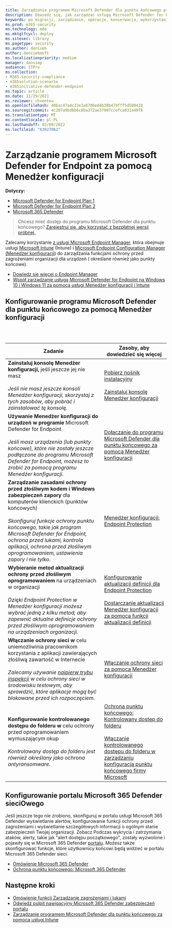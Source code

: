 ```yaml
---
title: Zarządzanie programem Microsoft Defender dla punktu końcowego przy użyciu Menedżer konfiguracji
description: Dowiedz się, jak zarządzać usługą Microsoft Defender for Endpoint za pomocą programu Menedżer konfiguracji
keywords: po migracji, zarządzanie, operacje, konserwacja, wykorzystanie, Menedżer konfiguracji, Microsoft Defender for Endpoint, edr
ms.prod: m365-security
ms.technology: mde
ms.mktglfcycl: deploy
ms.sitesec: library
ms.pagetype: security
ms.author: deniseb
author: denisebmsft
ms.localizationpriority: medium
manager: dansimp
audience: ITPro
ms.collection:
- M365-security-compliance
- m365solution-scenario
- m365initiative-defender-endpoint
ms.topic: article
ms.date: 11/29/2021
ms.reviewer: chventou
ms.openlocfilehash: 40bac47a4c22e3a8706ed4b38b479fff5d500410
ms.sourcegitcommit: 4c207a9bdbb6c8ba372ae37907ccefca031a49f8
ms.translationtype: MT
ms.contentlocale: pl-PL
ms.lasthandoff: 02/09/2022
ms.locfileid: "63027062"
---
```

# <a name="manage-microsoft-defender-for-endpoint-with-configuration-manager"></a>Zarządzanie programem Microsoft Defender for Endpoint za pomocą Menedżer konfiguracji

**Dotyczy:**
- [Microsoft Defender for Endpoint Plan 1](https://go.microsoft.com/fwlink/?linkid=2154037)
- [Microsoft Defender for Endpoint Plan 2](https://go.microsoft.com/fwlink/?linkid=2154037)
- [Microsoft 365 Defender](https://go.microsoft.com/fwlink/?linkid=2118804)

> Chcesz mieć dostęp do programu Microsoft Defender dla punktu końcowego? [Zarejestruj się, aby korzystać z bezpłatnej wersji próbnej.](https://signup.microsoft.com/create-account/signup?products=7f379fee-c4f9-4278-b0a1-e4c8c2fcdf7e&ru=https://aka.ms/MDEp2OpenTrial?ocid=docs-wdatp-exposedapis-abovefoldlink)


Zalecamy korzystanie [z usługi Microsoft Endpoint Manager](/mem), która obejmuje usługi [Microsoft Intune](/mem/intune/fundamentals/what-is-intune) (Intune) i [Microsoft Endpoint Configuration Manager (Menedżer konfiguracji](/mem/configmgr/core/understand/introduction)) do zarządzania funkcjami ochrony przed zagrożeniami organizacji dla urządzeń ( określane również jako punkty końcowe).

- [Dowiedz się więcej o Endpoint Manager](/mem/endpoint-manager-overview)
- [Współ zarządzanie usługą Microsoft Defender for Endpoint na Windows 10 i Windows 11 za pomocą usługi Menedżer konfiguracji i Intune](manage-mde-post-migration-intune.md)

## <a name="configure-microsoft-defender-for-endpoint-with-configuration-manager"></a>Konfigurowanie programu Microsoft Defender dla punktu końcowego za pomocą Menedżer konfiguracji

<br/><br/>

|Zadanie|Zasoby, aby dowiedzieć się więcej|
|---|---|
|**Zainstaluj konsolę Menedżer konfiguracji,** jeśli jeszcze jej nie masz <br/><br/> *Jeśli nie masz jeszcze konsoli Menedżer konfiguracji, skorzystaj z tych zasobów, aby pobrać i zainstalować tę konsolę.*|[Pobierz nośnik instalacyjny](/mem/configmgr/core/servers/deploy/install/get-install-media) <br/><br/> [Zainstaluj konsolę Menedżer konfiguracji](/mem/configmgr/core/servers/deploy/install/install-consoles)|
|**Używanie Menedżer konfiguracji do urządzeń w programie** Microsoft Defender for Endpoint <br/><br/> *Jeśli masz urządzenia (lub punkty końcowe), które nie zostały jeszcze podłączone do programu Microsoft Defender for Endpoint, możesz to zrobić za pomocą programu Menedżer konfiguracji.*|[Dołączanie do programu Microsoft Defender dla punktu końcowego za pomocą Menedżer konfiguracji](/mem/configmgr/protect/deploy-use/defender-advanced-threat-protection#about-onboarding-to-atp-with-configuration-manager)|
|**Zarządzanie zasadami ochrony przed złośliwym kodem i Windows zabezpieczeń zapory** dla komputerów klienckich (punktów końcowych) <br/><br/> *Skonfiguruj funkcje ochrony punktu końcowego, takie jak program Microsoft Defender for Endpoint, ochrona przed lukami, kontrola aplikacji, ochrona przed złośliwym oprogramowaniem, ustawienia zapory i nie tylko.*|[Menedżer konfiguracji: Endpoint Protection](/mem/configmgr/protect/deploy-use/endpoint-protection)|
|**Wybieranie metod aktualizacji ochrony przed złośliwym oprogramowaniem** na urządzeniach w organizacji <br/><br/> *Dzięki Endpoint Protection w Menedżer konfiguracji możesz wybrać jedną z kilku metod, aby zapewnić aktualne definicje ochrony przed złośliwym oprogramowaniem na urządzeniach organizacji.*|[Konfigurowanie aktualizacji definicji dla Endpoint Protection](/mem/configmgr/protect/deploy-use/endpoint-definition-updates) <br/><br/> [Dostarczanie aktualizacji Menedżer konfiguracji za pomocą funkcji aktualizacji definicji](/mem/configmgr/protect/deploy-use/endpoint-definitions-configmgr)|
|**Włączanie ochrony sieci w** celu uniemożliwinia pracownikom korzystania z aplikacji zawierających złośliwą zawartość w Internecie <br/><br/> *Zalecamy używanie [najpierw trybu inspekcji](/microsoft-365/security/defender-endpoint/evaluate-network-protection) w celu ochrony sieci w środowisku testowym, aby sprawdzić, które aplikacje mogą być blokowane przed ich rozpoczęciem.*|[Włączanie ochrony sieci za pomocą Menedżer konfiguracji](/microsoft-365/security/defender-endpoint/enable-network-protection#microsoft-endpoint-configuration-manager)|
|**Konfigurowanie kontrolowanego dostępu do folderu w** celu ochrony przed oprogramowaniem wymuszającym okup <br/><br/> *Kontrolowany dostęp do folderu jest również określany jako ochrona antyransomware.*|[Ochrona punktu końcowego: Kontrolowany dostęp do folderu](/mem/intune/protect/endpoint-protection-windows-10#controlled-folder-access) <br/><br/> [Włączanie kontrolowanego dostępu do folderu w zarządzaniu konfiguracją punktu końcowego firmy Microsoft](/microsoft-365/security/defender-endpoint/enable-controlled-folders#microsoft-endpoint-configuration-manager)|

## <a name="configure-your-microsoft-365-defender-portal"></a>Konfigurowanie portalu Microsoft 365 Defender sieciOwego

Jeśli jeszcze tego nie zrobiono, skonfiguruj w portalu usługi Microsoft 365 Defender wyświetlanie alertów, konfigurowanie funkcji ochrony przed zagrożeniami i wyświetlanie szczegółowych informacji o ogólnym stanie zabezpieczeń Twojej organizacji. Zobacz Podczas wykrycia i zatrzymania ataków, alerty, takie jak "alert dostępu początkowego", zostały wyzwolone i pojawiły się w Microsoft 365 Defender [portalu](/microsoft-365/security/defender/microsoft-365-defender). Możesz także skonfigurować funkcje, które użytkownicy końcowi będą widzieć w portalu Microsoft 365 Defender sieci.

- [Omówienie Microsoft 365 Defender](/microsoft-365/security/defender-endpoint/use)
- [Ochrona punktu końcowego: Microsoft 365 Defender](/mem/intune/protect/endpoint-protection-windows-10#microsoft-defender-security-center)

## <a name="next-steps"></a>Następne kroki

- [Omówienie funkcji Zarządzanie zagrożeniami i lukami](/microsoft-365/security/defender-endpoint/next-gen-threat-and-vuln-mgt)
- [Odwiedź pulpit nawigacyjny Microsoft 365 Defender zabezpieczeń portalu](/microsoft-365/security/defender-endpoint/security-operations-dashboard)
- [Zarządzanie programem Microsoft Defender dla punktu końcowego za pomocą usługi Intune](manage-mde-post-migration-intune.md)
